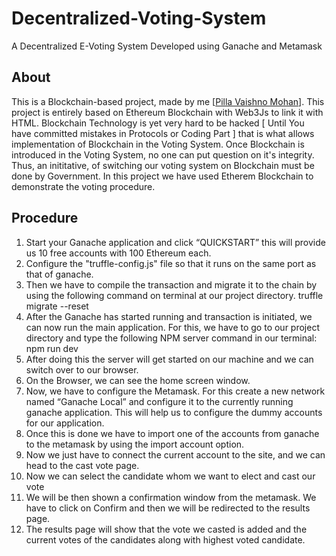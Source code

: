 # Decentralized-Voting-System
A Decentralized E-Voting System Developed using Ganache and Metamask 
## About
This is a Blockchain-based project, made by me [[Pilla Vaishno Mohan](https://www.linkedin.com/in/pilla-vaishno-mohan-b61a29212)]. This project is entirely based on Ethereum Blockchain with Web3Js to link it with HTML. Blockchain Technology is yet very hard to be hacked [ Until You have committed mistakes in Protocols or Coding Part ] that is what allows implementation of Blockchain in the Voting System. Once Blockchain is introduced in the Voting System, no one can put question on it's integrity. Thus, an inititative, of switching our voting system on Blockchain must be done by Government.
In this project we have used Etherem Blockchain to demonstrate the voting procedure.
## Procedure
1.	Start your Ganache application and click “QUICKSTART” this will provide us 10 free accounts with 100 Ethereum each.
2.	Configure the "truffle-config.js" file so that it runs on the same port as that of ganache.
3.	Then we have to compile the transaction and migrate it to the chain by using the following command on terminal at our project directory.
truffle migrate --reset
4.	After the Ganache has started running and transaction is initiated, we can now run the main application. For this, we have to go to our project directory and type the following NPM server command in our terminal:
	npm run dev 
5.	After doing this the server will get started on our machine and we can switch over to our browser.
6.	On the Browser, we can see the home screen window.
7.	Now, we have to configure the Metamask. For this create a new network named “Ganache Local” and configure it to the currently running ganache application. This will help us to configure the dummy accounts for our application.
8.	Once this is done we have to import one of the accounts from ganache to the metamask by using the import account option.
9.	Now we just have to connect the current account to the site, and we can head to the cast vote page.
10.	Now we can select the candidate whom we want to elect and cast our vote
11.	We will be then shown a confirmation window from the metamask. We have to click on Confirm and then we will be redirected to the results page.
12.	The results page will show that the vote we casted is added and the current votes of the candidates along with highest voted candidate. 

